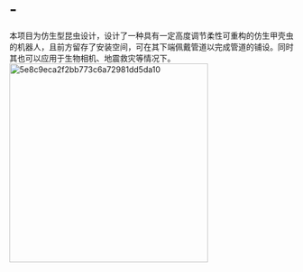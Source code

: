 # -
本项目为仿生型昆虫设计，设计了一种具有一定高度调节柔性可重构的仿生甲壳虫的机器人，且前方留存了安装空间，可在其下端佩戴管道以完成管道的铺设。同时其也可以应用于生物相机、地震救灾等情况下。
<img width="352" alt="5e8c9eca2f2bb773c6a72981dd5da10" src="https://github.com/user-attachments/assets/a7ad5ad6-e610-44a9-be53-c8babd4af184" />
